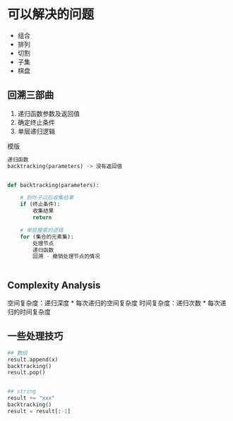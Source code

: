 # 可以解决的问题
- 组合
- 排列
- 切割
- 子集
- 棋盘

## 回溯三部曲
1. 递归函数参数及返回值
2. 确定终止条件
3. 单层递归逻辑

模版

```python
递归函数
backtracking(parameters) -> 没有返回值


def backtracking(parameters):

    # 到叶子以后收集结果
    if (终止条件):
        收集结果
        return 

    # 单层搜索的逻辑
    for (集合的元素集):
        处理节点
        递归函数
        回溯 - 撤销处理节点的情况
    

```



## Complexity Analysis
空间复杂度：递归深度 * 每次递归的空间复杂度
时间复杂度：递归次数 * 每次递归的时间复杂度



## 一些处理技巧
```python
## 数组
result.append(x)
backtracking()
result.pop()


## string 
result += "xxx"
backtracking()
result = result[:-1]
```